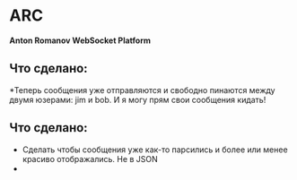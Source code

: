 # ARC
**Anton Romanov WebSocket Platform**

## Что сделано:

*Теперь сообщения уже отправляются и свободно пинаются между двумя юзерами: jim и bob. И я могу прям свои сообщения кидать!

## Что сделано:

* Сделать чтобы сообщения уже как-то парсились и более или менее красиво отображались. Не в JSON
* 